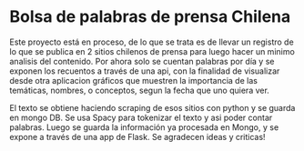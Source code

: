 # Bolsa de palabras de prensa Chilena

Este proyecto está en proceso, de lo que se trata es de llevar un registro de lo que se publica en 2 sitios chilenos de prensa para luego hacer un minimo analisis del contenido. Por ahora solo se cuentan palabras por día y se exponen los recuentos a través de una api, con la finalidad de visualizar desde otra aplicacion gráficos que muestren la importancia de las temáticas, nombres, o conceptos, segun la fecha que uno quiera ver. 

El texto se obtiene haciendo scraping de esos sitios con python y se guarda en mongo DB. Se usa Spacy para tokenizar el texto y asi poder contar palabras. Luego se guarda la información ya procesada en Mongo, y se expone a través de una app de Flask. Se agradecen ideas y criticas!
